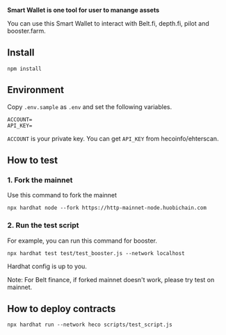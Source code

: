 **Smart Wallet is one tool for user to manange assets**

You can use this Smart Wallet to interact with Belt.fi, depth.fi, pilot and booster.farm.

## Install

```
npm install
```

## Environment

Copy `.env.sample` as `.env` and set the following variables.

```
ACCOUNT=
API_KEY=
```

`ACCOUNT` is your private key.
You can get `API_KEY` from hecoinfo/ehterscan.

## How to test

### 1. Fork the mainnet

Use this command to fork the mainnet

```
npx hardhat node --fork https://http-mainnet-node.huobichain.com
```

### 2. Run the test script

For example, you can run this command for booster.

```
npx hardhat test test/test_booster.js --network localhost
```

Hardhat config is up to you.

Note: For Belt finance, if forked mainnet doesn't work, please try test on mainnet.

## How to deploy contracts

```
npx hardhat run --network heco scripts/test_script.js
```

